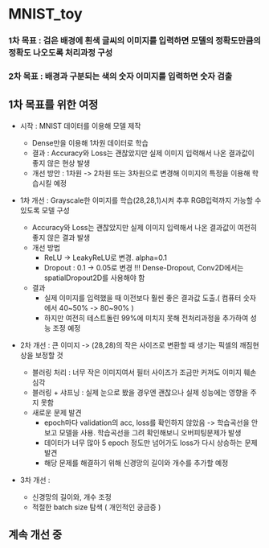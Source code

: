 # MNIST_toy

### 1차 목표 : 검은 배경에 흰색 글씨의 이미지를 입력하면 모델의 정확도만큼의 정확도 나오도록 처리과정 구성
### 2차 목표 : 배경과 구분되는 색의 숫자 이미지를 입력하면 숫자 검출

## 1차 목표를 위한 여정

- 시작 : MNIST 데이터를 이용해 모델 제작
  - Dense만을 이용해 1차원 데이터로 학습
  - 결과 : Accuracy와 Loss는 괜찮았지만 실제 이미지 입력해서 나온 결과값이 좋지 않은 현상 발생
  - 개선 방안 : 1차원 -> 2차원 또는 3차원으로 변경해 이미지의 특정을 이용해 학습시킬 예정
  
- 1차 개선 : Grayscale한 이미지를 학습(28,28,1)시켜 추후 RGB입력까지 가능할 수 있도록 모델 구성
  - Accuracy와 Loss는 괜찮았지만 실제 이미지 입력해서 나온 결과값이 여전히 좋지 않은 결과 발생
  - 개선 방법 
    - ReLU -> LeakyReLU로 변경. alpha=0.1
    - Dropout : 0.1 -> 0.05로 변경 !!! Dense-Dropout, Conv2D에서는 spatialDropout2D를 사용해야 함
  - 결과
    - 실제 이미지를 입력했을 때 이전보다 훨씬 좋은 결과값 도출.( 컴퓨터 숫자에서 40~50% -> 80~90% )
    - 하지만 여전히 테스트돌린 99%에 미치지 못해 전처리과정을 추가하여 성능 조정 예정
    
- 2차 개선 : 큰 이미지 -> (28,28)의 작은 사이즈로 변환할 때 생기는 픽셀의 깨짐현상을 보정할 것
  - 블러링 처리 : 너무 작은 이미지여서 필터 사이즈가 조금만 커져도 이미지 훼손 심각
  - 블러링 + 샤프닝 : 실제 눈으로 봤을 경우엔 괜찮으나 실제 성능에는 영향을 주지 못함
  - 새로운 문제 발견
    - epoch마다 validation의 acc, loss를 확인하지 않았음 -> 학습곡선을 안 보고 모델을 사용. 학습곡선을 그려 확인해보니 오버피팅문제가 발생
    - 데이터가 너무 많아 5 epoch 정도만 넘어가도 loss가 다시 상승하는 문제 발견
    - 해당 문제를 해결하기 위해 신경망의 길이와 개수를 추가할 예정
  
- 3차 개선 : 
  - 신경망의 길이와, 개수 조정
  - 적절한 batch size 탐색 ( 개인적인 궁금증 )
 
## 계속 개선 중
